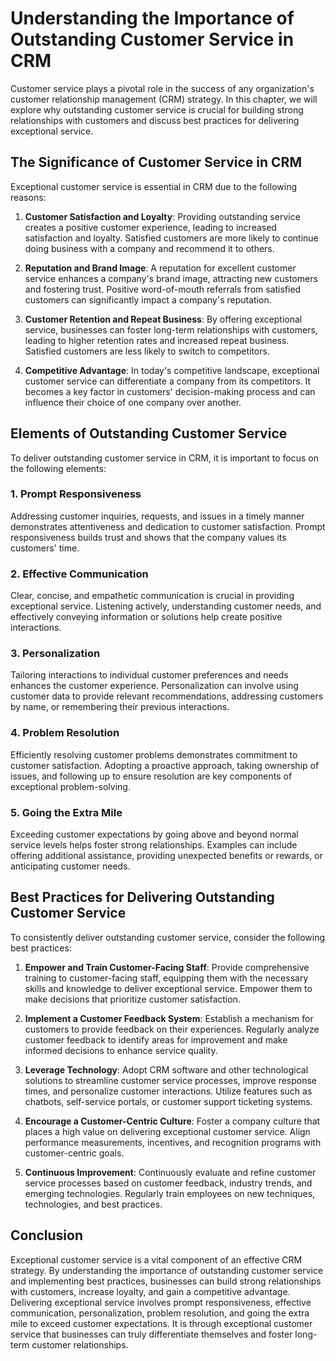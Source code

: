 Understanding the Importance of Outstanding Customer Service in CRM
==============================================================================

Customer service plays a pivotal role in the success of any organization's customer relationship management (CRM) strategy. In this chapter, we will explore why outstanding customer service is crucial for building strong relationships with customers and discuss best practices for delivering exceptional service.

**The Significance of Customer Service in CRM**
-----------------------------------------------

Exceptional customer service is essential in CRM due to the following reasons:

1. **Customer Satisfaction and Loyalty**: Providing outstanding service creates a positive customer experience, leading to increased satisfaction and loyalty. Satisfied customers are more likely to continue doing business with a company and recommend it to others.

2. **Reputation and Brand Image**: A reputation for excellent customer service enhances a company's brand image, attracting new customers and fostering trust. Positive word-of-mouth referrals from satisfied customers can significantly impact a company's reputation.

3. **Customer Retention and Repeat Business**: By offering exceptional service, businesses can foster long-term relationships with customers, leading to higher retention rates and increased repeat business. Satisfied customers are less likely to switch to competitors.

4. **Competitive Advantage**: In today's competitive landscape, exceptional customer service can differentiate a company from its competitors. It becomes a key factor in customers' decision-making process and can influence their choice of one company over another.

**Elements of Outstanding Customer Service**
--------------------------------------------

To deliver outstanding customer service in CRM, it is important to focus on the following elements:

### 1. **Prompt Responsiveness**

Addressing customer inquiries, requests, and issues in a timely manner demonstrates attentiveness and dedication to customer satisfaction. Prompt responsiveness builds trust and shows that the company values its customers' time.

### 2. **Effective Communication**

Clear, concise, and empathetic communication is crucial in providing exceptional service. Listening actively, understanding customer needs, and effectively conveying information or solutions help create positive interactions.

### 3. **Personalization**

Tailoring interactions to individual customer preferences and needs enhances the customer experience. Personalization can involve using customer data to provide relevant recommendations, addressing customers by name, or remembering their previous interactions.

### 4. **Problem Resolution**

Efficiently resolving customer problems demonstrates commitment to customer satisfaction. Adopting a proactive approach, taking ownership of issues, and following up to ensure resolution are key components of exceptional problem-solving.

### 5. **Going the Extra Mile**

Exceeding customer expectations by going above and beyond normal service levels helps foster strong relationships. Examples can include offering additional assistance, providing unexpected benefits or rewards, or anticipating customer needs.

**Best Practices for Delivering Outstanding Customer Service**
--------------------------------------------------------------

To consistently deliver outstanding customer service, consider the following best practices:

1. **Empower and Train Customer-Facing Staff**: Provide comprehensive training to customer-facing staff, equipping them with the necessary skills and knowledge to deliver exceptional service. Empower them to make decisions that prioritize customer satisfaction.

2. **Implement a Customer Feedback System**: Establish a mechanism for customers to provide feedback on their experiences. Regularly analyze customer feedback to identify areas for improvement and make informed decisions to enhance service quality.

3. **Leverage Technology**: Adopt CRM software and other technological solutions to streamline customer service processes, improve response times, and personalize customer interactions. Utilize features such as chatbots, self-service portals, or customer support ticketing systems.

4. **Encourage a Customer-Centric Culture**: Foster a company culture that places a high value on delivering exceptional customer service. Align performance measurements, incentives, and recognition programs with customer-centric goals.

5. **Continuous Improvement**: Continuously evaluate and refine customer service processes based on customer feedback, industry trends, and emerging technologies. Regularly train employees on new techniques, technologies, and best practices.

**Conclusion**
--------------

Exceptional customer service is a vital component of an effective CRM strategy. By understanding the importance of outstanding customer service and implementing best practices, businesses can build strong relationships with customers, increase loyalty, and gain a competitive advantage. Delivering exceptional service involves prompt responsiveness, effective communication, personalization, problem resolution, and going the extra mile to exceed customer expectations. It is through exceptional customer service that businesses can truly differentiate themselves and foster long-term customer relationships.
